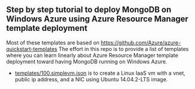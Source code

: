 ## Step by step tutorial to deploy MongoDB on Windows Azure using Azure Resource Manager template deployment
Most of these templates are based on https://github.com/Azure/azure-quickstart-templates
The effort in this repo is to provide a list of templates where you can learn linearly about Azure Resource Manager template deployment toward having MongoDB running on Windows Azure.

- [templates/100.simplevm.json](https://github.com/weinong/MongoOnAzure/blob/master/templates/100.simplevm.json) is to create a Linux IaaS vm with a vnet, public ip address, and a NIC using Ubuntu 14.04.2-LTS image.
